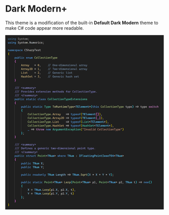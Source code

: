 # Dark Modern+
This theme is a modification of the built-in **Default Dark Modern** theme to make C# code appear more readable.

![Preview](https://github.com/yuyang9119/dark-modern-plus/blob/main/Preview.png)
